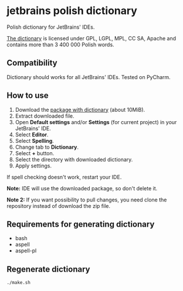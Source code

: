 # jetbrains polish dictionary

Polish dictionary for JetBrains' IDEs.

[The dictionary](http://www.sjp.pl/slownik/en/) is licensed under GPL, LGPL, MPL, CC SA, Apache and contains more than 3 400 000 Polish words.

## Compatibility

Dictionary should works for all JetBrains' IDEs. Tested on PyCharm.

## How to use

1. Download the [package with dictionary](https://github.com/sigo/jetbrains-polish-dictionary/archive/master.zip) (about 10MiB).
2. Extract downloaded file.
3. Open **Default settings** and/or **Settings** (for current project) in your JetBrains' IDE.
4. Select **Editor**.
5. Select **Spelling**.
6. Change tab to **Dictionary**.
7. Select **+** button.
8. Select the directory with downloaded dictionary.
9. Apply settings.

If spell checking doesn't work, restart your IDE.

**Note:** IDE will use the downloaded package, so don't delete it.

**Note 2:** If you want possibility to pull changes, you need clone the repository instead of download the zip file.

## Requirements for generating dictionary

- bash
- aspell
- aspell-pl

## Regenerate dictionary

```shell
./make.sh
```
